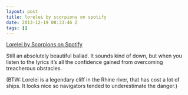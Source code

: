 ```yaml
---
layout: post
title: lorelei by scorpions on spotify
date: 2013-12-19 08:33:46 Z
tags: []
---
```

[Lorelei by Scorpions on Spotify](http://open.spotify.com/track/6mwS9ssEVKK7dmVVXwpbv7)

Still an absolutely beautiful ballad. It sounds kind of down, but when you listen to the lyrics it’s all the confidence gained from overcoming treacherous obstacles.

(BTW: Lorelei is a legendary cliff in the Rhine river, that has cost a lot of ships. It looks nice so navigators tended to underestimate the danger.)
